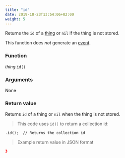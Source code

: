 ```yaml
---
title: "id"
date: 2019-10-23T13:54:06+02:00
weight: 5
---
```


Returns the `id` of a [thing](..) or `nil` if the thing is not stored.

This function does *not* generate an [event](../../../events).

### Function

*thing*.`id()`

### Arguments

None

### Return value

Returns `id` of a thing or `nil` when the thing is not stored.

> This code uses `id()` to return a collection id:

```thingsdb,should_pass
.id();  // Returns the collection id
```

> Example return value in JSON format

```json
3
```
